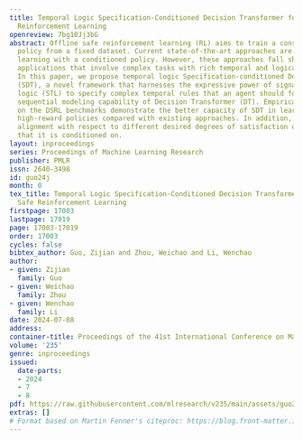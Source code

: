 ```yaml
---
title: Temporal Logic Specification-Conditioned Decision Transformer for Offline Safe
  Reinforcement Learning
openreview: 7bg10Jj3bG
abstract: Offline safe reinforcement learning (RL) aims to train a constraint satisfaction
  policy from a fixed dataset. Current state-of-the-art approaches are based on supervised
  learning with a conditioned policy. However, these approaches fall short in real-world
  applications that involve complex tasks with rich temporal and logical structures.
  In this paper, we propose temporal logic Specification-conditioned Decision Transformer
  (SDT), a novel framework that harnesses the expressive power of signal temporal
  logic (STL) to specify complex temporal rules that an agent should follow and the
  sequential modeling capability of Decision Transformer (DT). Empirical evaluations
  on the DSRL benchmarks demonstrate the better capacity of SDT in learning safe and
  high-reward policies compared with existing approaches. In addition, SDT shows good
  alignment with respect to different desired degrees of satisfaction of the STL specification
  that it is conditioned on.
layout: inproceedings
series: Proceedings of Machine Learning Research
publisher: PMLR
issn: 2640-3498
id: guo24j
month: 0
tex_title: Temporal Logic Specification-Conditioned Decision Transformer for Offline
  Safe Reinforcement Learning
firstpage: 17003
lastpage: 17019
page: 17003-17019
order: 17003
cycles: false
bibtex_author: Guo, Zijian and Zhou, Weichao and Li, Wenchao
author:
- given: Zijian
  family: Guo
- given: Weichao
  family: Zhou
- given: Wenchao
  family: Li
date: 2024-07-08
address:
container-title: Proceedings of the 41st International Conference on Machine Learning
volume: '235'
genre: inproceedings
issued:
  date-parts:
  - 2024
  - 7
  - 8
pdf: https://raw.githubusercontent.com/mlresearch/v235/main/assets/guo24j/guo24j.pdf
extras: []
# Format based on Martin Fenner's citeproc: https://blog.front-matter.io/posts/citeproc-yaml-for-bibliographies/
---
```

